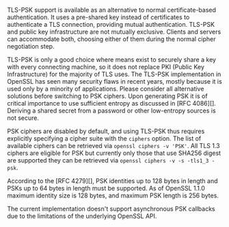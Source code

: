 
<!-- type=misc -->

TLS-PSK support is available as an alternative to normal certificate-based
authentication. It uses a pre-shared key instead of certificates to
authenticate a TLS connection, providing mutual authentication.
TLS-PSK and public key infrastructure are not mutually exclusive. Clients and
servers can accommodate both, choosing either of them during the normal cipher
negotiation step.

TLS-PSK is only a good choice where means exist to securely share a
key with every connecting machine, so it does not replace PKI
(Public Key Infrastructure) for the majority of TLS uses.
The TLS-PSK implementation in OpenSSL has seen many security flaws in
recent years, mostly because it is used only by a minority of applications.
Please consider all alternative solutions before switching to PSK ciphers.
Upon generating PSK it is of critical importance to use sufficient entropy as
discussed in [RFC 4086][]. Deriving a shared secret from a password or other
low-entropy sources is not secure.

PSK ciphers are disabled by default, and using TLS-PSK thus requires explicitly
specifying a cipher suite with the `ciphers` option. The list of available
ciphers can be retrieved via `openssl ciphers -v 'PSK'`. All TLS 1.3
ciphers are eligible for PSK but currently only those that use SHA256 digest are
supported they can be retrieved via `openssl ciphers -v -s -tls1_3 -psk`.

According to the [RFC 4279][], PSK identities up to 128 bytes in length and
PSKs up to 64 bytes in length must be supported. As of OpenSSL 1.1.0
maximum identity size is 128 bytes, and maximum PSK length is 256 bytes.

The current implementation doesn't support asynchronous PSK callbacks due to the
limitations of the underlying OpenSSL API.

